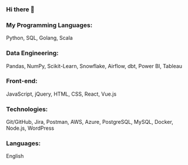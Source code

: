### Hi there 👋

### My Programming Languages:

Python, SQL, Golang, Scala

### Data Engineering:

Pandas, NumPy, Scikit-Learn, Snowflake, Airflow, dbt, Power BI, Tableau

### Front-end:

JavaScript, jQuery, HTML, CSS, React, Vue.js

### Technologies:

Git/GitHub, Jira, Postman, AWS, Azure, PostgreSQL, MySQL, Docker, Node.js, WordPress

### Languages:

English

<!--
**vpere60/vpere60** is a ✨ _special_ ✨ repository because its `README.md` (this file) appears on your GitHub profile.

Here are some ideas to get you started:

- 🔭 I’m currently working on ...
- 🌱 I’m currently learning ...
- 👯 I’m looking to collaborate on ...
- 🤔 I’m looking for help with ...
- 💬 Ask me about ...
- 📫 How to reach me: ...
- 😄 Pronouns: ...
- ⚡ Fun fact: ...
-->

